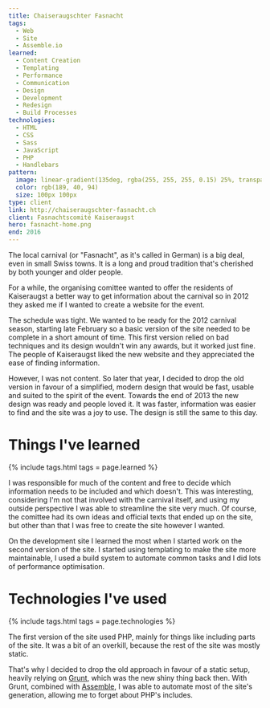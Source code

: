 ```yaml
---
title: Chaiseraugschter Fasnacht
tags:
  - Web
  - Site
  - Assemble.io
learned:
  - Content Creation
  - Templating
  - Performance
  - Communication
  - Design
  - Development
  - Redesign
  - Build Processes
technologies:
  - HTML
  - CSS
  - Sass
  - JavaScript
  - PHP
  - Handlebars
pattern:
  image: linear-gradient(135deg, rgba(255, 255, 255, 0.15) 25%, transparent 25%) -50px 0, linear-gradient(225deg, rgba(255, 255, 255, 0.15) 25%, transparent 25%) -50px 0, linear-gradient(315deg, rgba(255, 255, 255, 0.15) 25%, transparent 25%), linear-gradient(45deg, rgba(255, 255, 255, 0.15) 25%, transparent 25%)
  color: rgb(189, 40, 94)
  size: 100px 100px
type: client
link: http://chaiseraugschter-fasnacht.ch
client: Fasnachtscomité Kaiseraugst
hero: fasnacht-home.png
end: 2016
---
```


The local carnival (or "Fasnacht", as it's called in German) is a big deal, even in small Swiss towns. It is a long and proud tradition that's cherished by both younger and older people.

For a while, the organising comittee wanted to offer the residents of Kaiseraugst a better way to get information about the carnival so in 2012 they asked me if I wanted to create a website for the event.

The schedule was tight. We wanted to be ready for the 2012 carnival season, starting late February so a basic version of the site needed to be complete in a short amount of time. This first version relied on bad techniques and its design wouldn't win any awards, but it worked just fine. The people of Kaiseraugst liked the new website and they appreciated the ease of finding information.

However, I was not content. So later that year, I decided to drop the old version in favour of a simplified, modern design that would be fast, usable and suited to the spirit of the event. Towards the end of 2013 the new design was ready and people loved it. It was faster, information was easier to find and the site was a joy to use. The design is still the same to this day.

# Things I've learned

{% include tags.html tags = page.learned %}

I was responsible for much of the content and free to decide which information needs to be included and which doesn't. This was interesting, considering I'm not that involved with the carnival itself, and using my outside perspective I was able to streamline the site very much. Of course, the comittee had its own ideas and official texts that ended up on the site, but other than that I was free to create the site however I wanted.

On the development site I learned the most when I started work on the second version of the site. I started using templating to make the site more maintainable, I used a build system to automate common tasks and I did lots of performance optimisation.

# Technologies I've used

{% include tags.html tags = page.technologies %}

The first version of the site used PHP, mainly for things like including parts of the site. It was a bit of an overkill, because the rest of the site was mostly static.

That's why I decided to drop the old approach in favour of a static setup, heavily relying on [Grunt](http://gruntjs.com), which was the new shiny thing back then. With Grunt, combined with [Assemble](http://assemble.io), I was able to automate most of the site's generation, allowing me to forget about PHP's includes.
